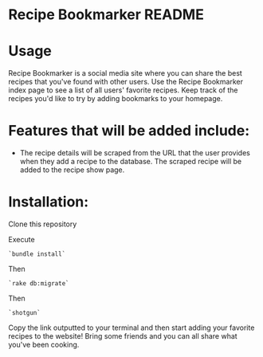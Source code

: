 # Recipe Bookmarker README

# Usage
Recipe Bookmarker is a social media site where you can share the best recipes that you've found with other users.  Use the Recipe Bookmarker index page to see a list of all users' favorite recipes. Keep track of the recipes you'd like to try by adding bookmarks to your homepage.

# Features that will be added include:
  - The recipe details will be scraped from the URL that the user provides when they add a recipe to the database. The scraped recipe will be added to the recipe show page.


# Installation:
  Clone this repository

  Execute

    `bundle install`

  Then

    `rake db:migrate`

  Then

    `shotgun`

Copy the link outputted to your terminal and then start adding your favorite recipes to the website!  Bring some friends and you can all share what you've been cooking.
